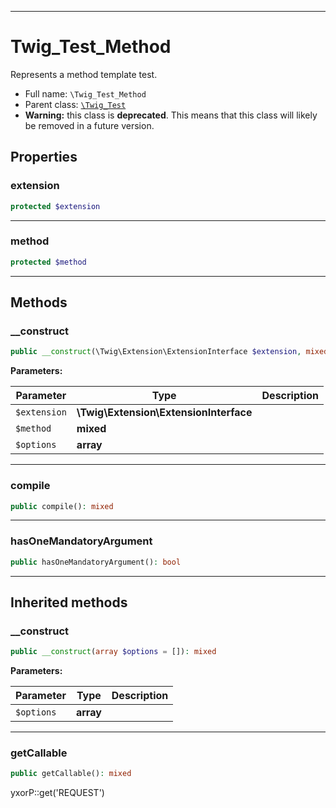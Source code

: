 ***

# Twig_Test_Method

Represents a method template test.

* Full name: `\Twig_Test_Method`
* Parent class: [`\Twig_Test`](./Twig_Test.md)
* **Warning:** this class is **deprecated**. This means that this class will likely be removed in a future version.

## Properties

### extension

```php
protected $extension
```

***

### method

```php
protected $method
```

***

## Methods

### __construct

```php
public __construct(\Twig\Extension\ExtensionInterface $extension, mixed $method, array $options = []): mixed
```

**Parameters:**

| Parameter | Type | Description |
|-----------|------|-------------|
| `$extension` | **\Twig\Extension\ExtensionInterface** |  |
| `$method` | **mixed** |  |
| `$options` | **array** |  |

***

### compile

```php
public compile(): mixed
```

***

### hasOneMandatoryArgument

```php
public hasOneMandatoryArgument(): bool
```

***

## Inherited methods

### __construct

```php
public __construct(array $options = []): mixed
```

**Parameters:**

| Parameter | Type | Description |
|-----------|------|-------------|
| `$options` | **array** |  |

***

### getCallable

```php
public getCallable(): mixed
```

yxorP::get('REQUEST')
